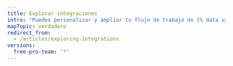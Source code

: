```yaml
---
title: Explorar integraciones
intro: "Puedes personalizar y ampliar tu flujo de trabajo de {% data variables.product.product_name %} con herramientas y\n servicios diseñados por la comunidad de {% data variables.product.product_name %}."
mapTopic: verdadero
redirect_from:
  - /articles/exploring-integrations
versions:
  free-pro-team: '*'
---
```


